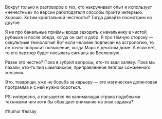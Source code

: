 Вокруг только и разговоров о тех, кто накручивает опыт и использует «нечестные» по версии работодателя способы пройти интервью. Хорошо. Хотим кристальной честности? Тогда давайте посмотрим на другое.

Я не про банальные приёмы вроде заходить к начальнику в чистой рубашке и после обеда, когда он сыт и добр. Я про тёмную сторону — оккультные технологии! Вот если человек подписан на астрологию, то он точно попросит повышение, когда Марс в десятом доме. А если нет, то его партнер будет посылать сигналы во Вселенную.

Разве это честно? Пока я зубрил вопросы, кто-то звал халяву. Пока мы пахали, кто-то пил шампанское, приправленное пеплом сожжённого желания. 

Это, товарищи, уже не борьба за карьеру — это магическая допинговая программа и с ней нужно бороться. 

PS: интересно, а пользуется ли нанимающая страна подобными техниками или хотя бы обращает внимание на знак задиака?

#humor #essay